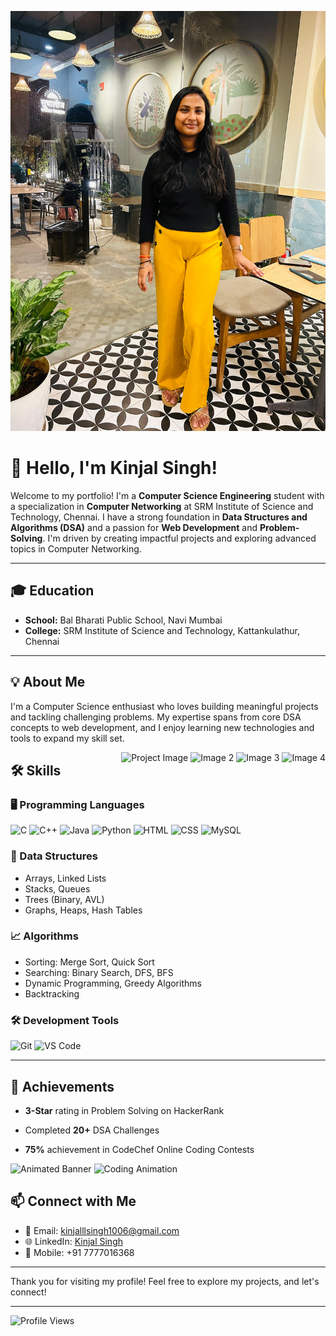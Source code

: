 ![Background Image](https://raw.githubusercontent.com/kinjalllsingh/DSA-/refs/heads/main/2f08497f-9ad7-4fb7-994c-a52108f1fa80.jpg)

# 👋 Hello, I'm Kinjal Singh!

Welcome to my portfolio! I'm a **Computer Science Engineering** student with a specialization in **Computer Networking** at SRM Institute of Science and Technology, Chennai. I have a strong foundation in **Data Structures and Algorithms (DSA)** and a passion for **Web Development** and **Problem-Solving**. I'm driven by creating impactful projects and exploring advanced topics in Computer Networking.

---

## 🎓 Education
- **School:** Bal Bharati Public School, Navi Mumbai
- **College:** SRM Institute of Science and Technology, Kattankulathur, Chennai

---

## 💡 About Me
I'm a Computer Science enthusiast who loves building meaningful projects and tackling challenging problems. My expertise spans from core DSA concepts to web development, and I enjoy learning new technologies and tools to expand my skill set.

<div style="float: right; margin-left: 20px;">
    <img src="https://blogassets.leverageedu.com/blog/wp-content/uploads/2020/06/22210327/BE-Computer-Science.png" alt="Project Image" width="100" />
    <img src="https://encrypted-tbn0.gstatic.com/images?q=tbn:ANd9GcSHzHj7GOESgz9tO60R67f9dsjSzI80kcdKmzcx_Xy-GyzzPLISLA2-S4dnTjINMmr3my0&usqp=CAU" alt="Image 2" width="100" />
    <img src="https://blogassets.leverageedu.com/blog/wp-content/uploads/2019/12/23173711/Computer-Science-Engineering.png" alt="Image 3" width="100" />
  <img src="https://shimpikumari.netlify.app/coding_challenge.png" alt="Image 4" width="100" />
</div>

## 🛠 Skills

### 🖥 Programming Languages
![C](https://img.shields.io/badge/-C-blue)
![C++](https://img.shields.io/badge/-C++-00599C)
![Java](https://img.shields.io/badge/-Java-orange)
![Python](https://img.shields.io/badge/-Python-3776AB)
![HTML](https://img.shields.io/badge/-HTML-E34F26)
![CSS](https://img.shields.io/badge/-CSS-1572B6)
![MySQL](https://img.shields.io/badge/-MySQL-4479A1)

### 🧩 Data Structures
- Arrays, Linked Lists
- Stacks, Queues
- Trees (Binary, AVL)
- Graphs, Heaps, Hash Tables

### 📈 Algorithms
- Sorting: Merge Sort, Quick Sort
- Searching: Binary Search, DFS, BFS
- Dynamic Programming, Greedy Algorithms
- Backtracking

### 🛠 Development Tools
![Git](https://img.shields.io/badge/-Git-F05032)
![VS Code](https://img.shields.io/badge/-Visual_Studio_Code-007ACC)

---

## 🌟 Achievements
- **3-Star** rating in Problem Solving on HackerRank
- Completed **20+** DSA Challenges
- **75%** achievement in CodeChef Online Coding Contests

  <!-- Adding animated GIFs -->
![Animated Banner](https://miro.medium.com/v2/resize:fit:800/1*ubde-Fkr9MeohJo0EuqQNQ.gif) <!-- Example GIF -->
![Coding Animation](https://www.iiserkol.ac.in/~cds/assets/image/intro_to_comp_programming.jpg) <!-- Example GIF -->


## 📫 Connect with Me

- 📧 Email: [kinjalllsingh1006@gmail.com](mailto:kinjalllsingh1006@gmail.com)
- 🌐 LinkedIn: [Kinjal Singh](https://www.linkedin.com/in/kinjal-singh-022b482b7)
- 📱 Mobile: +91 7777016368

---

Thank you for visiting my profile! Feel free to explore my projects, and let's connect!

---

![Profile Views](https://komarev.com/ghpvc/?username=kinjalsingh&color=blue&style=flat-square)



